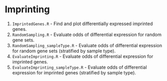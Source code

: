 # Imprinting
1. `ImprintedGenes.R` - Find and plot differentially expressed imprinted genes.
2. `RandomSampling.R` - Evaluate odds of differential expression for random gene sets.
3. `RandomSampling_sampleType.R` - Evaluate odds of differential expression for random gene sets (stratified by sample type).
4. `EvaluateImprinting.R` - Evaluate odds of differential expression for imprinted genes.
5. `EvaluateImprinting_sampleType.R` - Evaluate odds of differential expression for imprinted genes (stratified by sample type).